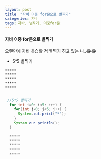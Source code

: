 ```yaml
---
layout: post
title: "자바 이중 for문으로 별찍기"
categories: 자바
tags: 자바, 별찍기, 이중for문
---
```


#### 자바 이중 for문으로 별찍기
오랜만에 자바 복습할 겸 별찍기 하고 있는 나..😂😂

- 5*5 별찍기

`*****`<br>
`*****`<br>
`*****`<br>
`*****`<br>
`*****`<br>

```java

 //5*5 별찍기
  for(int i=0; i<5; i++) {
    for(int j=0; j<5; j++) {
      System.out.print("*");
    }
    System.out.println();
  }

  *****
  *****
  *****
  *****
  *****

```

